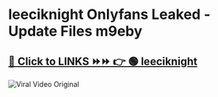 
 # leeciknight Onlyfans Leaked - Update Files m9eby

## <h2><a href="https://clipsfans.com/leeciknight&ref=git">🔗 Click to LINKS ⏩⏩ 👉 🟢 leeciknight </a></h2>

<a href="https://clipsfans.com/leeciknight&ref=git" rel="nofollow" data-target="animated-image.originalLink"><img src="https://i.ibb.co.com/xMMVF88/686577567.gif" alt="Viral Video Original" style="max-width: 100%; display: inline-block;" data-target="animated-image.originalImage"></a>

